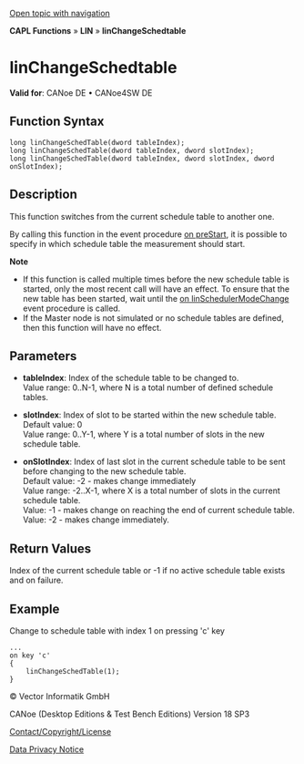 [Open topic with navigation](../../../../../CANoeDEFamily.htm#Topics/CAPLFunctions/LIN/Functions/CAPLfunctionLINChangeSchedtable.md)

**CAPL Functions** » **LIN** » **linChangeSchedtable**

# linChangeSchedtable

**Valid for**: CANoe DE • CANoe4SW DE

## Function Syntax

```
long linChangeSchedTable(dword tableIndex);
long linChangeSchedTable(dword tableIndex, dword slotIndex);
long linChangeSchedTable(dword tableIndex, dword slotIndex, dword onSlotIndex);
```

## Description

This function switches from the current schedule table to another one.

By calling this function in the event procedure [on preStart](../../Other/EventProcedures/CAPLfunctionsEventproceduresMeasurementSystem.md), it is possible to specify in which schedule table the measurement should start.

**Note**

- If this function is called multiple times before the new schedule table is started, only the most recent call will have an effect. To ensure that the new table has been started, wait until the [on linSchedulerModeChange](../EventProcedures/CAPLfunctionOnLINSchedulerModeChange.md) event procedure is called.
- If the Master node is not simulated or no schedule tables are defined, then this function will have no effect.

## Parameters

- **tableIndex**: Index of the schedule table to be changed to.  
  Value range: 0..N-1, where N is a total number of defined schedule tables.

- **slotIndex**: Index of slot to be started within the new schedule table.  
  Default value: 0  
  Value range: 0..Y-1, where Y is a total number of slots in the new schedule table.

- **onSlotIndex**: Index of last slot in the current schedule table to be sent before changing to the new schedule table.  
  Default value: -2 - makes change immediately  
  Value range: -2..X-1, where X is a total number of slots in the current schedule table.  
  Value: -1 - makes change on reaching the end of current schedule table.  
  Value: -2 - makes change immediately.

## Return Values

Index of the current schedule table or -1 if no active schedule table exists and on failure.

## Example

Change to schedule table with index 1 on pressing 'c' key

```
...
on key 'c'
{
    linChangeSchedTable(1);
}
```

© Vector Informatik GmbH

CANoe (Desktop Editions & Test Bench Editions) Version 18 SP3

[Contact/Copyright/License](../../../Shared/ContactCopyrightLicense.md)

[Data Privacy Notice](https://www.vector.com/int/en/company/get-info/privacy-policy/)
